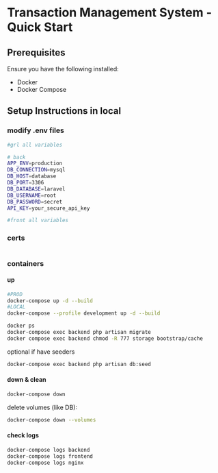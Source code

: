 
# Transaction Management System - Quick Start

## Prerequisites
Ensure you have the following installed:
- Docker
- Docker Compose


## Setup Instructions in local

### modify .env files
```bash
#grl all variables

# back
APP_ENV=production
DB_CONNECTION=mysql
DB_HOST=database
DB_PORT=3306
DB_DATABASE=laravel
DB_USERNAME=root
DB_PASSWORD=secret
API_KEY=your_secure_api_key

#front all variables
```

### certs
```bash

```

### containers

#### up
```bash
#PROD
docker-compose up -d --build
#LOCAL
docker-compose --profile development up -d --build

docker ps
docker-compose exec backend php artisan migrate
docker compose exec backend chmod -R 777 storage bootstrap/cache
```

optional if have seeders
```bash
docker-compose exec backend php artisan db:seed 
```
#### down & clean

```bash
docker-compose down 
```

delete volumes (like DB):
```bash
docker-compose down --volumes
```

#### check logs
```bash
docker-compose logs backend
docker-compose logs frontend
docker-compose logs nginx
```